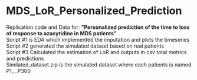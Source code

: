 # MDS_LoR_Personalized_Prediction
Replication code and Data for:  __"Personalized prediction of the time to loss of response to azacytidine in MDS patients"__ <br>
Script #1 is EDA which implemented the imputation and plots the timeseries <br>
Script #2 generated the simulated dataset based on real patients  <br>
Script #3 Calculated the estimation of LoR and outputs in csv total metrics and predictions <br>
Similated_dataset.zip is the simulated dataset where each patients is named P1,...P300

